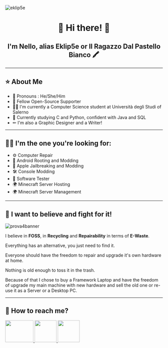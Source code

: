 ![eklip5e](https://github.com/Eklip5e/Eklip5e/assets/38536104/44df271b-1b52-4140-bd3e-4aa2870e7342)
# <p align="center">👾 Hi there! 👾</p>
## <p align="center">I'm Nello, alias Eklip5e or Il Ragazzo Dal Pastello Bianco 🖍</p>
--- 
## ⭐ About Me
- 🌈 Pronouns : He/She/Him
- 🧩 Fellow Open-Source Supporter
- 👨‍💻 I'm currently a Computer Science student at Università degli Studi of Salerno
- 📖 Currently studying C and Python, confident with Java and SQL
- ✏ I'm also a Graphic Designer and a Writer!
---
## 🙋‍♂️ I'm the one you're looking for:
- ⚙ Computer Repair
- 📱 Android Rooting and Modding
- 🍎 Apple Jailbreaking and Modding
- 🛠 Console Modding
- 🧰 Software Tester
- 🌍 Minecraft Server Hosting
- 🌍 Minecraft Server Management
---
## 📢 I want to believe and fight for it!

![prova4banner](https://github.com/Eklip5e/Eklip5e/assets/38536104/7dfeb19d-1818-4645-bcf0-145f8e7916a8)

I believe in **FOSS**, in **Recycling** and **Repairability** in terms of **E-Waste**.

Everything has an alternative, you just need to find it.

Everyone should have the freedom to repair and upgrade it's own hardware at home.

Nothing is old enough to toss it in the trash.

Because of that I chose to buy a Framework Laptop and have the freedom of upgrade my main machine with new hardware and sell the old one or re-use it as a Server or a Desktop PC.

---
## 💬 How to reach me?
<a href="mailto:mysteryshack00@gmail.com"><img src="https://github.com/Eklip5e/Eklip5e/assets/38536104/84637d52-2ac1-459f-b4de-403bf2ee6550" width="90" height="70">
<a href="https://t.me/eklip5e"><img src="https://github.com/Eklip5e/Eklip5e/assets/38536104/015a2164-fdb5-4b89-947b-961e2704e0ac" width="70" height="70">
<a href="https://instagram.com/ilragazzodalpastellobianco"><img src="https://github.com/Eklip5e/Eklip5e/assets/38536104/ab09bc27-191f-492f-9814-2a51968f0d1d" width="70" height="70">

<!--
**Eklip5e/Eklip5e** is a ✨ _special_ ✨ repository because its `README.md` (this file) appears on your GitHub profile.

Here are some ideas to get you started:

- 🔭 I’m currently working on ...
- 🌱 I’m currently learning ...
- 👯 I’m looking to collaborate on ...
- 🤔 I’m looking for help with ...
- 💬 Ask me about ...
- 📫 How to reach me: ...
- 😄 Pronouns: ...
- ⚡ Fun fact: ...
-->
